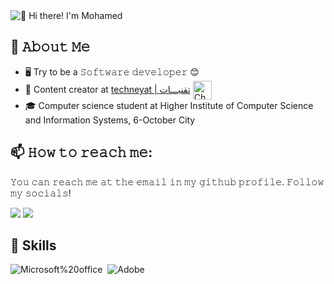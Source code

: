<img src="https://github.com/MohamedMahmoudSaid/MohamedMahmoudSaid/assets/143429770/b7d83034-1def-4394-af16-a4b1992cbf59" alt="👋 Hi there! I'm Mohamed " title="👋 Hi there! I'm (Mohamed)"/>


<!--
![visitors](https://vbr.wocr.tk/badge?page_id=Raymo111.Raymo111&color=00cf00)
-->

## :book: 𝙰𝚋𝚘𝚞𝚝 𝙼𝚎
- 🖥  Try to be a 𝚂𝚘𝚏𝚝𝚠𝚊𝚛𝚎 𝚍𝚎𝚟𝚎𝚕𝚘𝚙𝚎𝚛 😊
- 💼 Content creator at [techneyat | تقنيـــات](https://www.youtube.com/@techneyat5671) <img src="https://github.com/MohamedMahmoudSaid/MohamedMahmoudSaid/assets/143429770/fbef9d9c-16ed-4b27-9f6c-03f545334cc2?s=200&v=4" height="30em" align="center" alt="CharaChorder Logo" title="CharaChorder Logo"/>
- 🎓 Computer science student at Higher Institute of Computer Science and Information Systems, 6-October City
  

## 📫 𝙷𝚘𝚠 𝚝𝚘 𝚛𝚎𝚊𝚌𝚑 𝚖𝚎:
𝚈𝚘𝚞 𝚌𝚊𝚗 𝚛𝚎𝚊𝚌𝚑 𝚖𝚎 𝚊𝚝 𝚝𝚑𝚎 𝚎𝚖𝚊𝚒𝚕 𝚒𝚗 𝚖𝚢 𝚐𝚒𝚝𝚑𝚞𝚋 𝚙𝚛𝚘𝚏𝚒𝚕𝚎. 𝙵𝚘𝚕𝚕𝚘𝚠 𝚖𝚢 𝚜𝚘𝚌𝚒𝚊𝚕𝚜!

<a href ="https://www.linkedin.com/in/mohamed-mahmoud-said-8b6258282/" target="_blank"><img src = "https://shields.io/badge/-Mohamed%20Mahmoud-0072b1?style=for-the-badge&logo=Linkedin&logoColor=white"/></a>
<a href ="https://www.facebook.com/mohamed.mahmoudsaid.75/" target="_blank"><img src = "https://shields.io/badge/-Mohamed%20Mahmoud-4267B2?style=for-the-badge&logo=Facebook&logoColor=white"/></a>


## 🧠 Skills
![Microsoft%20office](https://img.shields.io/badge/-Microsoft%20office-F25022?style=flat&logo=Microsoft%20office)&nbsp;
![Adobe](https://img.shields.io/badge/-Adobe-FF0000?style=flat&logo=Adobe)&nbsp;
